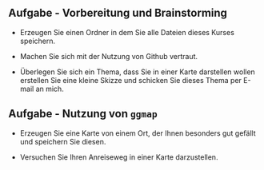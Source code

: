 Aufgabe - Vorbereitung und Brainstorming
----------------------------------------

-   Erzeugen Sie einen Ordner in dem Sie alle Dateien dieses
    Kurses speichern.

-   Machen Sie sich mit der Nutzung von Github vertraut.

-   Überlegen Sie sich ein Thema, dass Sie in einer Karte darstellen
    wollen erstellen Sie eine kleine Skizze und schicken Sie dieses
    Thema per E-mail an mich.

Aufgabe - Nutzung von `ggmap`
-----------------------------

-   Erzeugen Sie eine Karte von einem Ort, der Ihnen besonders gut
    gefällt und speichern Sie diesen.

-   Versuchen Sie Ihren Anreiseweg in einer Karte darzustellen.
